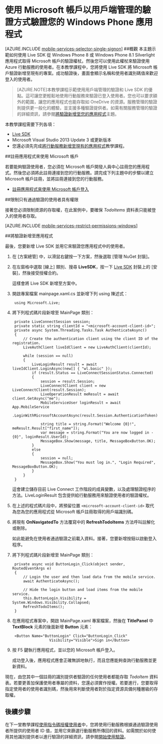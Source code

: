 <properties 
	pageTitle="使用 Live Connect (Windows Phone) | 行動開發人員中心驗證您的應用程式" 
	description="了解如何從 Windows Phone 應用程式在 Azure 行動服務中使用 Live Connect 單一登入。" 
	services="mobile-services" 
	documentationCenter="windows" 
	authors="ggailey777" 
	manager="dwrede" 
	editor=""/>

<tags 
	ms.service="mobile-services" 
	ms.workload="mobile" 
	ms.tgt_pltfrm="mobile-windows-phone" 
	ms.devlang="dotnet" 
	ms.topic="article" 
	ms.date="04/09/2015" 
	ms.author="glenga"/>

# 使用 Microsoft 帳戶以用戶端管理的驗證方式驗證您的 Windows Phone 應用程式

[AZURE.INCLUDE [mobile-services-selector-single-signon](../../includes/mobile-services-selector-single-signon.md)]
##概觀
本主題示範如何使用 Live SDK 從 Windows Phone 8 或 Windows Phone 8.1 Silverlight 應用程式取得 Microsoft 帳戶的驗證權杖。然後您可以使用此權杖來驗證使用 Azure 行動服務的使用者。在本教學課程中，您將使用 Live SDK 將 Microsoft 帳戶驗證新增至現有的專案。成功驗證後，畫面會顯示名稱和使用者識別碼值來歡迎登入的使用者。

>[AZURE.NOTE]本教學課程示範使用用戶端管理的驗證和 Live SDK 的優點。這可讓您更輕鬆地使用行動服務來驗證已登入使用者。您也可以要求額外的範圍，讓您的應用程式也能存取如 OneDrive 的資源。服務管理的驗證則提供更一般化的體驗，並支援多種驗證提供者。如需有關服務管理的驗證的詳細資訊，請參閱[將驗證新增至您的應用程式](mobile-services-windows-phone-get-started-users.md)主題。

本教學課程需要下列各項：

+ [Live SDK]
+ Microsoft Visual Studio 2013 Update 3 或更新版本
+ 您還必須先完成[將行動服務新增至現有的應用程式]教學課程。

##註冊應用程式來使用 Microsoft 帳戶 

若要能夠驗證使用者，您必須在 Microsoft 帳戶開發人員中心註冊您的應用程式。然後您必須將此註冊連接到您的行動服務。請完成下列主題中的步驟以建立 Microsoft 帳戶註冊，並將註冊連接到您的行動服務。

+ [註冊應用程式來使用 Microsoft 帳戶登入](mobile-services-how-to-register-microsoft-authentication.md) 

##<a name="permissions"></a>限制只有通過驗證的使用者具有權限

接著您必須限制資源的存取權，在此案例中，要確保 *TodoItems* 資料表只能被登入的使用者存取。

[AZURE.INCLUDE [mobile-services-restrict-permissions-windows](../../includes/mobile-services-restrict-permissions-windows.md)]

##<a name="add-authentication"></a>將驗證新增至應用程式

最後，您要新增 Live SDK 並用它來驗證您應用程式中的使用者。

1. 在 [方案總管] 中，以滑鼠右鍵按一下方案，然後選取 [管理 NuGet 封裝]。

2. 在左窗格中選取 [線上] 類別、搜尋 **LiveSDK**，按一下 [Live SDK] 封裝上的 [安裝]，然後接受授權合約。

  	這樣會將 Live SDK 新增至方案中。

5. 開啟專案檔案 mainpage.xaml.cs 並新增下列 using 陳述式：

        using Microsoft.Live;      

6. 將下列程式碼片段新增至 MainPage 類別：
	
        private LiveConnectSession session;
        private static string clientId = "<microsoft-account-client-id>";
        private async System.Threading.Tasks.Task AuthenticateAsync()
        {
            // Create the authentication client using the client ID of the registration.
            LiveAuthClient liveIdClient = new LiveAuthClient(clientId);

            while (session == null)
            {
                LiveLoginResult result = await liveIdClient.LoginAsync(new[] { "wl.basic" });
                if (result.Status == LiveConnectSessionStatus.Connected)
                {
                    session = result.Session;
                    LiveConnectClient client = new LiveConnectClient(result.Session);
                    LiveOperationResult meResult = await client.GetAsync("me");
                    MobileServiceUser loginResult = await App.MobileService
                        .LoginWithMicrosoftAccountAsync(result.Session.AuthenticationToken);

                    string title = string.Format("Welcome {0}!", meResult.Result["first_name"]);
                    var message = string.Format("You are now logged in - {0}", loginResult.UserId);
                    MessageBox.Show(message, title, MessageBoxButton.OK);
                }
                else
                {
                    session = null;
                    MessageBox.Show("You must log in.", "Login Required", MessageBoxButton.OK);
                }
            }
        }

    這會建立儲存目前 Live Connect 工作階段的成員變數，以及處理驗證程序的方法。LiveLoginResult 包含提供給行動服務用來驗證使用者的驗證權杖。

7. 在上述的程式碼片段中，將預留位置 `<microsoft-account-client-id>` 取代為您為您的應用程式從 Microsoft 帳戶註冊取得的用戶端識別碼。

5. 將現有 **OnNavigatedTo** 方法覆寫中的 **RefreshTodoItems** 方法呼叫註解化或刪除。

	如此能避免在使用者通過驗證之前載入資料。接著，您要新增按鈕以啟動登入程序。

6. 將下列程式碼片段新增至 MainPage 類別：

        private async void ButtonLogin_Click(object sender, RoutedEventArgs e)
        {
            // Login the user and then load data from the mobile service.
            await AuthenticateAsync();

            // Hide the login button and load items from the mobile service.
            this.ButtonLogin.Visibility = System.Windows.Visibility.Collapsed;
            RefreshTodoItems();
        }
		
7. 在應用程式專案中，開啟 MainPage.xaml 專案檔案，然後在 **TitlePanel** 中 **TextBlock** 元素的後面新增 **Button** 元素：

		<Button Name="ButtonLogin" Click="ButtonLogin_Click" 
                        Visibility="Visible">Sign in</Button>
		
9. 按 F5 鍵執行應用程式，並以您的 Microsoft 帳戶登入。

   成功登入後，應用程式應會正確無誤地執行，而且您應能夠查詢行動服務並更新資料。

現在，由您其中一個註冊的識別提供者驗證的任何使用者都能存取 *TodoItem* 資料表。若要更善加保護使用者專屬的資料，您還必須實作授權。若要進行，您要取得指定使用者的使用者識別碼，然後用來判斷使用者對於指定資源具備何種層級的存取權。

## <a name="next-steps"> </a>後續步驟

在下一堂教學課程[使用指令碼授權使用者]中，您將使用行動服務根據通過驗證使用者所提供的使用者 ID 值，並用它來篩選行動服務所傳回的資料。如需關於如何使用其他識別提供者以進行驗證的詳細資訊，請參閱[開始使用驗證]。

<!-- Anchors. -->
[Register your app for authentication and configure Mobile Services]: #register
[Restrict table permissions to authenticated users]: #permissions
[Add authentication to the app]: #add-authentication
[Next Steps]: #next-steps

<!-- Images. -->


<!-- URLs. -->
[My Applications]: http://go.microsoft.com/fwlink/p/?LinkId=262039
[Live SDK]: http://go.microsoft.com/fwlink/p/?LinkId=262253
[將行動服務新增至現有的應用程式]: mobile-services-windows-phone-get-started-data.md
[開始使用驗證]: mobile-services-windows-phone-get-started-users.md
[使用指令碼授權使用者]: ../mobile-services-windows-phone-authorize-users-in-scripts.md

[Azure Management Portal]: https://manage.windowsazure.com/
 

<!---HONumber=August15_HO6-->